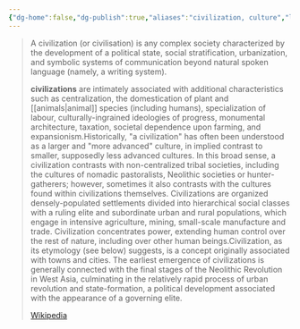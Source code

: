 ```yaml
---
{"dg-home":false,"dg-publish":true,"aliases":"civilization, culture","locations":null,"tag":null,"date":null,"title":"civilizations","permalink":"/civilizations/","dgHomeLink":true,"dgPassFrontmatter":true}
---
```


> A civilization (or civilisation) is any complex society characterized by the development of a political state, social stratification, urbanization, and symbolic systems of communication beyond natural spoken language (namely, a writing system).
>
>
>
> **civilizations** are intimately associated with additional characteristics such as centralization, the domestication of plant and [[animals|animal]] species (including humans), specialization of labour, culturally-ingrained ideologies of progress, monumental architecture, taxation, societal dependence upon farming, and expansionism.Historically, "a civilization" has often been understood as a larger and "more advanced" culture, in implied contrast to smaller, supposedly less advanced cultures. In this broad sense, a civilization contrasts with non-centralized tribal societies, including the cultures of nomadic pastoralists, Neolithic societies or hunter-gatherers; however, sometimes it also contrasts with the cultures found within civilizations themselves. Civilizations are organized densely-populated settlements divided into hierarchical social classes with a ruling elite and subordinate urban and rural populations, which engage in intensive agriculture, mining, small-scale manufacture and trade. Civilization concentrates power, extending human control over the rest of nature, including over other human beings.Civilization, as its etymology (see below) suggests, is a concept originally associated with towns and cities. The earliest emergence of civilizations is generally connected with the final stages of the Neolithic Revolution in West Asia, culminating in the relatively rapid process of urban revolution and state-formation, a political development associated with the appearance of a governing elite.
>
> [Wikipedia](https://en.wikipedia.org/wiki/Civilization)
